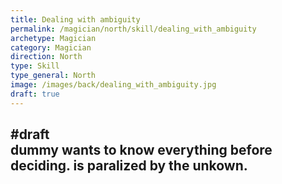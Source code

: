 ```yaml
---
title: Dealing with ambiguity
permalink: /magician/north/skill/dealing_with_ambiguity
archetype: Magician
category: Magician
direction: North
type: Skill
type_general: North
image: /images/back/dealing_with_ambiguity.jpg
draft: true
---
```

#draft   
dummy wants to know everything before deciding. is paralized by the unkown.
---
